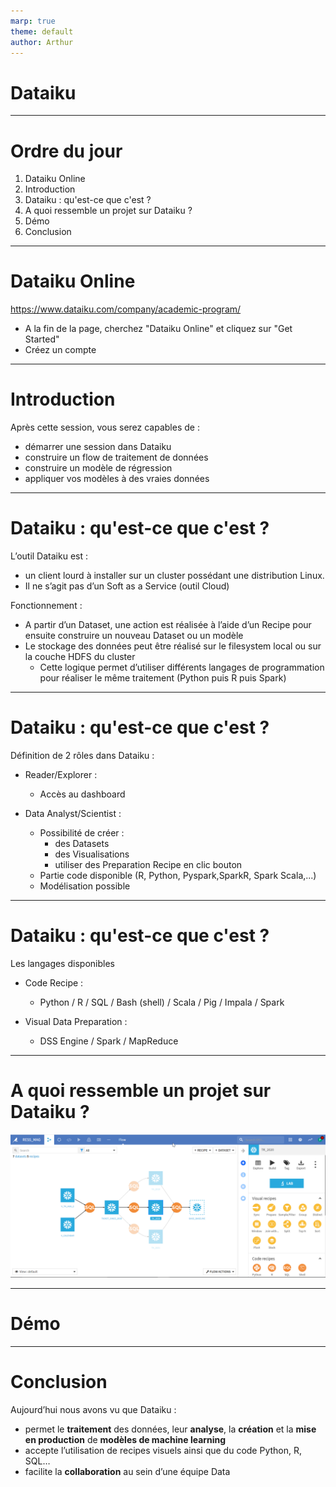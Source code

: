```yaml
---
marp: true
theme: default
author: Arthur
---
```

<style>
:root {
    --color-background: #FFFFFF !important;
	--color-foreground: #101010 !important;
    }

</style>

<!-- _class: lead -->

# Dataiku

---
<!-- paginate: true -->

# Ordre du jour
1. Dataiku Online
2. Introduction
3. Dataiku : qu'est-ce que c'est ?
4. A quoi ressemble un projet sur Dataiku ?
5. Démo
6. Conclusion

---
# Dataiku Online
https://www.dataiku.com/company/academic-program/
- A la fin de la page, cherchez "Dataiku Online" et cliquez sur "Get Started"
- Créez un compte

---
# Introduction
Après cette session, vous serez capables de :

- démarrer une session dans Dataiku
- construire un flow de traitement de données
- construire un modèle de régression
- appliquer vos modèles à des vraies données

---
# Dataiku : qu'est-ce que c'est ?
L’outil Dataiku est :
- un client lourd à installer sur un cluster possédant une distribution Linux. 
- Il ne s’agit pas d’un Soft as a Service (outil Cloud)

Fonctionnement : 
- A partir d’un Dataset, une action est réalisée à l’aide d’un Recipe pour ensuite construire un nouveau Dataset ou un modèle
- Le stockage des données peut être réalisé sur le filesystem local ou sur la couche HDFS du cluster
  - Cette logique permet d’utiliser différents langages de programmation pour réaliser le même traitement (Python puis R puis Spark)

---
# Dataiku : qu'est-ce que c'est ?
Définition de 2 rôles dans Dataiku :

- Reader/Explorer : 
  - Accès au dashboard

- Data Analyst/Scientist :
  - Possibilité de créer :
    - des Datasets
    - des Visualisations
    - utiliser des Preparation Recipe en clic bouton
  - Partie code disponible (R, Python, Pyspark,SparkR, Spark Scala,...) 
  - Modélisation possible 

---
# Dataiku : qu'est-ce que c'est ?
Les langages disponibles

- Code Recipe : 
  - Python / R / SQL / Bash (shell) / Scala / Pig / Impala / Spark

- Visual Data Preparation :
  - DSS Engine / Spark / MapReduce


---
# A quoi ressemble un projet sur Dataiku ?

![width:1200px](images/flow.png)

---
# Démo

---
# Conclusion
Aujourd’hui nous avons vu que Dataiku :

- permet le **traitement** des données, leur **analyse**, la **création** et la **mise en production** de **modèles de machine learning**
- accepte l’utilisation de recipes visuels ainsi que du code Python, R, SQL…
- facilite la **collaboration** au sein d’une équipe Data

